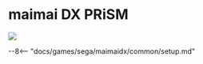 # maimai DX PRiSM
<img class="header-logo" src="/img/sega/maimaidx/prism/logo.png">

--8<-- "docs/games/sega/maimaidx/common/setup.md"
